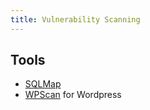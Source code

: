 ```yaml
---
title: Vulnerability Scanning
---
```


## Tools ##

* [SQLMap](http://sqlmap.org/)
* [WPScan](https://wpscan.org/) for Wordpress
